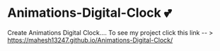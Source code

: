 # Animations-Digital-Clock 💕

Create Animations Digital Clock....
To see my project click this link -- > https://mahesh13247.github.io/Animations-Digital-Clock/
